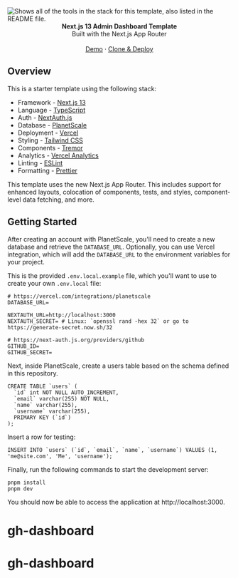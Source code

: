 <picture>
  <source media="(prefers-color-scheme: dark)" srcset="https://user-images.githubusercontent.com/9113740/201498864-2a900c64-d88f-4ed4-b5cf-770bcb57e1f5.png">
  <source media="(prefers-color-scheme: light)" srcset="https://user-images.githubusercontent.com/9113740/201498152-b171abb8-9225-487a-821c-6ff49ee48579.png">
  <img alt="Shows all of the tools in the stack for this template, also listed in the README file." src="https://user-images.githubusercontent.com/9113740/201498152-b171abb8-9225-487a-821c-6ff49ee48579.png">
</picture>

<div align="center"><strong>Next.js 13 Admin Dashboard Template</strong></div>
<div align="center">Built with the Next.js App Router</div>
<br />
<div align="center">
<a href="http://admin-dash-template.vercel.sh/">Demo</a>
<span> · </span>
<a href="https://vercel.com/templates/next.js/admin-dashboard-tailwind-planetscale-react-nextjs">Clone & Deploy</a>
<span>
</div>

## Overview

This is a starter template using the following stack:

- Framework - [Next.js 13](https://nextjs.org/13)
- Language - [TypeScript](https://www.typescriptlang.org)
- Auth - [NextAuth.js](https://next-auth.js.org)
- Database - [PlanetScale](https://planetscale.com)
- Deployment - [Vercel](https://vercel.com/docs/concepts/next.js/overview)
- Styling - [Tailwind CSS](https://tailwindcss.com)
- Components - [Tremor](https://www.tremor.so)
- Analytics - [Vercel Analytics](https://vercel.com/analytics)
- Linting - [ESLint](https://eslint.org)
- Formatting - [Prettier](https://prettier.io)

This template uses the new Next.js App Router. This includes support for enhanced layouts, colocation of components, tests, and styles, component-level data fetching, and more.

## Getting Started

After creating an account with PlanetScale, you'll need to create a new database and retrieve the `DATABASE_URL`. Optionally, you can use Vercel integration, which will add the `DATABASE_URL` to the environment variables for your project.

This is the provided `.env.local.example` file, which you'll want to use to create your own `.env.local` file:

```
# https://vercel.com/integrations/planetscale
DATABASE_URL=

NEXTAUTH_URL=http://localhost:3000
NEXTAUTH_SECRET= # Linux: `openssl rand -hex 32` or go to https://generate-secret.now.sh/32

# https://next-auth.js.org/providers/github
GITHUB_ID=
GITHUB_SECRET=
```

Next, inside PlanetScale, create a users table based on the schema defined in this repository.

```
CREATE TABLE `users` (
  `id` int NOT NULL AUTO_INCREMENT,
  `email` varchar(255) NOT NULL,
  `name` varchar(255),
  `username` varchar(255),
  PRIMARY KEY (`id`)
);
```

Insert a row for testing:

```
INSERT INTO `users` (`id`, `email`, `name`, `username`) VALUES (1, 'me@site.com', 'Me', 'username');
```

Finally, run the following commands to start the development server:

```
pnpm install
pnpm dev
```

You should now be able to access the application at http://localhost:3000.
# gh-dashboard
# gh-dashboard
